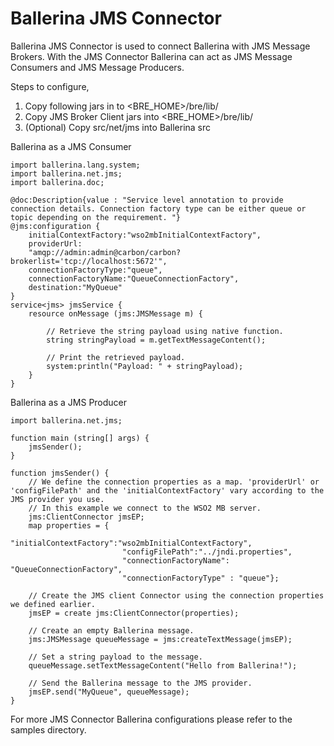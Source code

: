# Ballerina JMS Connector

Ballerina JMS Connector is used to connect Ballerina with JMS Message Brokers. With the JMS Connector Ballerina can act as JMS Message Consumers and JMS Message Producers.

Steps to configure,
1. Copy following jars in to <BRE_HOME>/bre/lib/
2. Copy JMS Broker Client jars into <BRE_HOME>/bre/lib/
3. (Optional) Copy src/net/jms into Ballerina src

Ballerina as a JMS Consumer

    import ballerina.lang.system;
    import ballerina.net.jms;
    import ballerina.doc;
     
    @doc:Description{value : "Service level annotation to provide connection details. Connection factory type can be either queue or topic depending on the requirement. "}
    @jms:configuration {
        initialContextFactory:"wso2mbInitialContextFactory",
        providerUrl:
        "amqp://admin:admin@carbon/carbon?brokerlist='tcp://localhost:5672'",
        connectionFactoryType:"queue",
        connectionFactoryName:"QueueConnectionFactory",
        destination:"MyQueue"
    }
    service<jms> jmsService {
        resource onMessage (jms:JMSMessage m) {
     
            // Retrieve the string payload using native function.
            string stringPayload = m.getTextMessageContent();
     
            // Print the retrieved payload.
            system:println("Payload: " + stringPayload);
        }
    }
    
 
Ballerina as a JMS Producer

    import ballerina.net.jms;
     
    function main (string[] args) {
        jmsSender();
    }
     
    function jmsSender() {
        // We define the connection properties as a map. 'providerUrl' or 'configFilePath' and the 'initialContextFactory' vary according to the JMS provider you use.
        // In this example we connect to the WSO2 MB server.
        jms:ClientConnector jmsEP;
        map properties = {
                             "initialContextFactory":"wso2mbInitialContextFactory",
                             "configFilePath":"../jndi.properties",
                             "connectionFactoryName": "QueueConnectionFactory",
                             "connectionFactoryType" : "queue"};
                              
        // Create the JMS client Connector using the connection properties we defined earlier.
        jmsEP = create jms:ClientConnector(properties);
         
        // Create an empty Ballerina message.
        jms:JMSMessage queueMessage = jms:createTextMessage(jmsEP);
         
        // Set a string payload to the message.
        queueMessage.setTextMessageContent("Hello from Ballerina!");
         
        // Send the Ballerina message to the JMS provider.
        jmsEP.send("MyQueue", queueMessage);
    }
     


 For more JMS Connector Ballerina configurations please refer to the samples directory.
